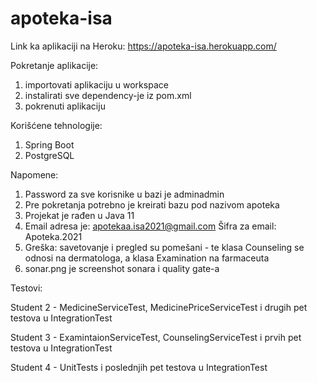 # apoteka-isa

Link ka aplikaciji na Heroku: https://apoteka-isa.herokuapp.com/

Pokretanje aplikacije:
  1. importovati aplikaciju u workspace
  2. instalirati sve dependency-je iz pom.xml
  2. pokrenuti aplikaciju

Korišćene tehnologije: 
  1. Spring Boot
  2. PostgreSQL

Napomene:
  1. Password za sve korisnike u bazi je adminadmin
  2. Pre pokretanja potrebno je kreirati bazu pod nazivom apoteka
  3. Projekat je rađen u Java 11
  4. Email adresa je: apotekaa.isa2021@gmail.com
     Šifra za email: Apoteka.2021
  5. Greška: savetovanje i pregled su pomešani - te klasa Counseling se odnosi na dermatologa, a klasa Examination na farmaceuta
  6. sonar.png je screenshot sonara i quality gate-a  

  Testovi:

  Student 2 - MedicineServiceTest, MedicinePriceServiceTest i drugih pet testova u IntegrationTest

  Student 3 - ExamintaionServiceTest, CounselingServiceTest i prvih pet testova u IntegrationTest

  Student 4 - UnitTests i poslednjih pet testova u IntegrationTest